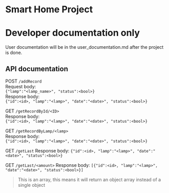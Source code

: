 # Smart Home Project

# Developer documentation only
User documentation will be in the user_documentation.md after the project is done.

## API documentation  
POST `/addRecord`  
Request body:  
`{"lamp":"<lamp_name>", "status":<bool>}`  
Response body:  
`{"id":<id>, "lamp":"<lamp>", "date":"<date>", "status":<bool>}`  

GET `/getRecordById/<ID>`  
Response body:  
`{"id":<id>, "lamp":"<lamp>", "date":"<date>", "status":<bool>}`  

GET `/getRecordByLamp/<lamp>`  
Response body:  
`{"id":<id>, "lamp":"<lamp>", "date":"<date>", "status":<bool>}`  

GET `/getLast`
Response body:
`{"id":<id>, "lamp":"<lamp>", "date":"<date>", "status":<bool>}`  

GET `/getLast/<amount>`
Response body:
`[{"id":<id>, "lamp":"<lamp>", "date":"<date>", "status":<bool>}]`  
> This is an array, this means it will return an object array instead of a single object

